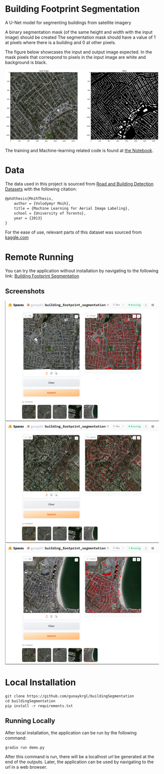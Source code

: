 # Building Footprint Segmentation
A U-Net model for segmenting buildings from satellite imagery

A binary segmentation mask (of the same height and width with the input image) should be created The segmentation mask should have a value of 1 at pixels where there is a building and 0 at other pixels.

The figure below showcases the input and output image expected. In the mask pixels that correspond to pixels in the input image are white and background is black.

![Expected input and output](https://raw.githubusercontent.com/gunaykrgl/buildingSegmentation/main/Notebook/task_definition.png)

The training and Machine-learning related code is found at [the Notebook](https://github.com/gunaykrgl/buildingSegmentation/blob/main/Notebook/Building_Segmentation.ipynb).

# Data
The data used in this project is sourced from [Road and Building Detection Datasets](https://www.cs.toronto.edu/~vmnih/data/) with the following citation:

```
@phdthesis{MnihThesis,
    author = {Volodymyr Mnih},
    title = {Machine Learning for Aerial Image Labeling},
    school = {University of Toronto},
    year = {2013}
}

```

For the ease of use, relevant parts of this dataset was sourced from [kaggle.com](https://www.kaggle.com/datasets/balraj98/massachusetts-buildings-dataset)

# Remote Running
You can try the application without installation by navigating to the following link:
[Building Footprint Segmentation](https://huggingface.co/spaces/gunayk3/building_footprint_segmentation)

## Screenshots
<img src="https://raw.githubusercontent.com/gunaykrgl/buildingSegmentation/main/screenshots/scr1.png" width="600">
<img src="https://raw.githubusercontent.com/gunaykrgl/buildingSegmentation/main/screenshots/scr2.png" width="600">
<img src="https://raw.githubusercontent.com/gunaykrgl/buildingSegmentation/main/screenshots/scr3.png" width="600">

# Local Installation
```
git clone https://github.com/gunaykrgl/buildingSegmentation
cd buildingSegmentation
pip install -r requirements.txt
```

## Running Locally
After local installation, the application can be run by the following command:
```
gradio run demo.py
```

After this command is run, there will be a localhost url be generated at the end of the outputs. Later, the application can be used by navigating to the url in a web browser.
